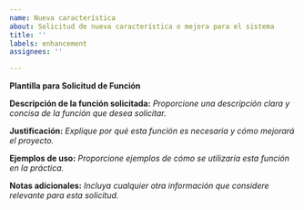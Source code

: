 ```yaml
---
name: Nueva característica
about: Solicitud de nueva característica o mejora para el sistema
title: ''
labels: enhancement
assignees: ''

---
```


**Plantilla para Solicitud de Función**

**Descripción de la función solicitada:**
_Proporcione una descripción clara y concisa de la función que desea solicitar._

**Justificación:**
_Explique por qué esta función es necesaria y cómo mejorará el proyecto._

**Ejemplos de uso:**
_Proporcione ejemplos de cómo se utilizaría esta función en la práctica._

**Notas adicionales:**
_Incluya cualquier otra información que considere relevante para esta solicitud._

